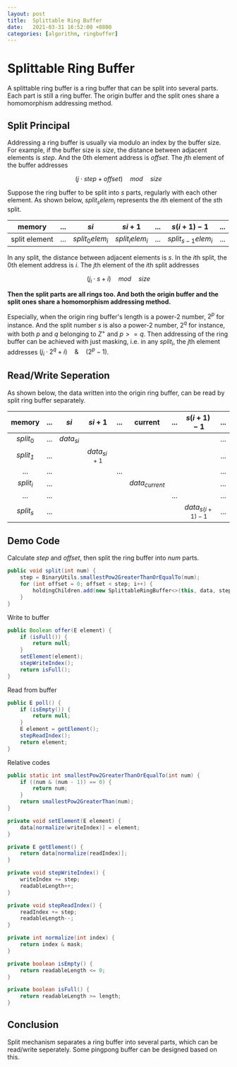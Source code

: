 ```yaml
---
layout: post
title:  Splittable Ring Buffer
date:   2021-03-31 16:52:00 +0800
categories: [algorithm, ringbuffer]
---
```


# Splittable Ring Buffer

A splittable ring buffer is a ring buffer that can be split into several parts. Each part is still a ring buffer. The origin buffer and the split ones share a homomorphism addressing method.

## Split Principal

Addressing a ring buffer is usually via modulo an index by the buffer size. For example, if the buffer size is $size$, the distance between adjacent elements is $step$. And the $0$th element address is $offset$. The $j$th element of the buffer addresses

$$(j \cdot step + offset) \quad mod \quad size$$

Suppose the ring buffer to be split into $s$ parts, regularly with each other element. As shown below, $split_s elem_i$ represents the $i$th element of the $s$th split.

| memory        | ...  | $si$             | $si+1$           | ...  | $s(i+1)-1$           | ...  |
| ------------- | ---- | ---------------- | ---------------- | ---- | -------------------- | ---- |
| split element | ...  | $split_0 elem_i$ | $split_i elem_i$ | ...  | $split_{s-1} elem_i$ | ...  |

In any split, the distance between adjacent elements is $s$. In the $i$th split, the $0$th element address is $i$. The $j$th element of the $i$th split addresses

$$(j_i \cdot s + i) \quad mod \quad size$$

**Then the split parts are all rings too. And both the origin buffer and the split ones share a homomorphism addressing method.**

Especially, when the origin ring buffer's length is a power-2 number, $2^p$ for instance. And the split number *s* is also a power-2 number,  $2^q$ for instance, with both $p$ and $q$ belonging to $Z^+$ and $p >= q$. Then addressing of the ring buffer can be achieved with just masking,  i.e. in any $split_i$, the $j$th element addresses $(j_i \cdot 2^q + i) \quad \& \quad (2^p-1)$.

## Read/Write Seperation

As shown below, the data written into the origin ring buffer, can be read by split ring buffer separately.

|   memory​    | ...  |    $si$     |    $si+1$     | ...  |     current      | ...  |    $s(i+1)-1$     | ...  |
| :---------: | :--: | :---------: | :-----------: | :--: | :--------------: | :--: | :---------------: | :--: |
|  $split_0$  | ...  | $data_{si}$ |               |      |                  |      |                   | ...  |
| *$split_1$* | ...  |             | $data_{si+1}$ |      |                  |      |                   | ...  |
|     ...     | ...  |             |               | ...  |                  |      |                   | ...  |
|  $split_i$  | ...  |             |               |      | $data_{current}$ |      |                   | ...  |
|     ...     | ...  |             |               |      |                  | ...  |                   | ...  |
|  $split_s$  | ...  |             |               |      |                  |      | $data_{s(i+1)-1}$ | ...  |

## Demo Code

Calculate *step* and *offset*, then split the ring buffer into *num* parts.

```java
public void split(int num) {
    step = BinaryUtils.smallestPow2GreaterThanOrEqualTo(num);
    for (int offset = 0; offset < step; i++) {
        holdingChildren.add(new SplittableRingBuffer<>(this, data, step, offset, IO_TYPE.WO));
    }
}
```

Write to buffer

```java
public Boolean offer(E element) {
    if (isFull()) {
        return null;
    }
    setElement(element);
    stepWriteIndex();
    return isFull();
}
```

Read from buffer

```java
public E poll() {
    if (isEmpty()) {
        return null;
    }
    E element = getElement();
    stepReadIndex();
    return element;
}
```

Relative codes

```java
public static int smallestPow2GreaterThanOrEqualTo(int num) {
    if ((num & (num - 1)) == 0) {
        return num;
    }
    return smallestPow2GreaterThan(num);
}

private void setElement(E element) {
    data[normalize(writeIndex)] = element;
}

private E getElement() {
    return data[normalize(readIndex)];
}

private void stepWriteIndex() {
    writeIndex += step;
    readableLength++;
}

private void stepReadIndex() {
    readIndex += step;
    readableLength--;
}

private int normalize(int index) {
    return index & mask;
}

private boolean isEmpty() {
    return readableLength <= 0;
}

private boolean isFull() {
    return readableLength >= length;
}
```

## Conclusion

Split mechanism separates a ring buffer into several parts, which can be read/write seperately. Some pingpong buffer can be designed based on this.

